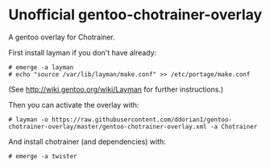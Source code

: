Unofficial gentoo-chotrainer-overlay
=================================

A gentoo overlay for Chotrainer.

First install layman if you don't have already:

	# emerge -a layman
	# echo "source /var/lib/layman/make.conf" >> /etc/portage/make.conf

(See http://wiki.gentoo.org/wiki/Layman for further instructions.)

Then you can activate the overlay with:
	
	# layman -o https://raw.githubusercontent.com/ddorian1/gentoo-chotrainer-overlay/master/gentoo-chotrainer-overlay.xml -a Chotrainer

And install chotrainer (and dependencies) with:

	# emerge -a twister
